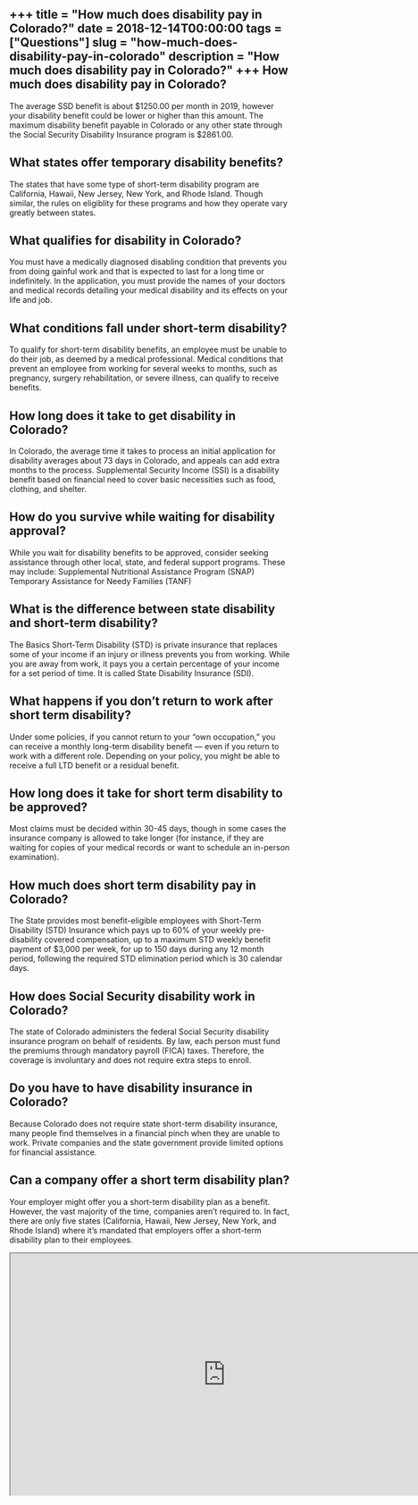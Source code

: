+++
title = "How much does disability pay in Colorado?"
date = 2018-12-14T00:00:00
tags = ["Questions"]
slug = "how-much-does-disability-pay-in-colorado"
description = "How much does disability pay in Colorado?"
+++
How much does disability pay in Colorado?
-----------------------------------------

The average SSD benefit is about $1250.00 per month in 2019, however your disability benefit could be lower or higher than this amount. The maximum disability benefit payable in Colorado or any other state through the Social Security Disability Insurance program is $2861.00.

What states offer temporary disability benefits?
------------------------------------------------

The states that have some type of short-term disability program are California, Hawaii, New Jersey, New York, and Rhode Island. Though similar, the rules on eligiblity for these programs and how they operate vary greatly between states.

What qualifies for disability in Colorado?
------------------------------------------

You must have a medically diagnosed disabling condition that prevents you from doing gainful work and that is expected to last for a long time or indefinitely. In the application, you must provide the names of your doctors and medical records detailing your medical disability and its effects on your life and job.

What conditions fall under short-term disability?
-------------------------------------------------

To qualify for short-term disability benefits, an employee must be unable to do their job, as deemed by a medical professional. Medical conditions that prevent an employee from working for several weeks to months, such as pregnancy, surgery rehabilitation, or severe illness, can qualify to receive benefits.

How long does it take to get disability in Colorado?
----------------------------------------------------

In Colorado, the average time it takes to process an initial application for disability averages about 73 days in Colorado, and appeals can add extra months to the process. Supplemental Security Income (SSI) is a disability benefit based on financial need to cover basic necessities such as food, clothing, and shelter.

How do you survive while waiting for disability approval?
---------------------------------------------------------

While you wait for disability benefits to be approved, consider seeking assistance through other local, state, and federal support programs. These may include: Supplemental Nutritional Assistance Program (SNAP) Temporary Assistance for Needy Families (TANF)

What is the difference between state disability and short-term disability?
--------------------------------------------------------------------------

The Basics Short-Term Disability (STD) is private insurance that replaces some of your income if an injury or illness prevents you from working. While you are away from work, it pays you a certain percentage of your income for a set period of time. It is called State Disability Insurance (SDI).

What happens if you don’t return to work after short term disability?
---------------------------------------------------------------------

Under some policies, if you cannot return to your “own occupation,” you can receive a monthly long-term disability benefit — even if you return to work with a different role. Depending on your policy, you might be able to receive a full LTD benefit or a residual benefit.

How long does it take for short term disability to be approved?
---------------------------------------------------------------

Most claims must be decided within 30-45 days, though in some cases the insurance company is allowed to take longer (for instance, if they are waiting for copies of your medical records or want to schedule an in-person examination).

How much does short term disability pay in Colorado?
----------------------------------------------------

The State provides most benefit-eligible employees with Short-Term Disability (STD) Insurance which pays up to 60% of your weekly pre-disability covered compensation, up to a maximum STD weekly benefit payment of $3,000 per week, for up to 150 days during any 12 month period, following the required STD elimination period which is 30 calendar days.

How does Social Security disability work in Colorado?
-----------------------------------------------------

The state of Colorado administers the federal Social Security disability insurance program on behalf of residents. By law, each person must fund the premiums through mandatory payroll (FICA) taxes. Therefore, the coverage is involuntary and does not require extra steps to enroll.

Do you have to have disability insurance in Colorado?
-----------------------------------------------------

Because Colorado does not require state short-term disability insurance, many people find themselves in a financial pinch when they are unable to work. Private companies and the state government provide limited options for financial assistance.

Can a company offer a short term disability plan?
-------------------------------------------------

Your employer might offer you a short-term disability plan as a benefit. However, the vast majority of the time, companies aren’t required to. In fact, there are only five states (California, Hawaii, New Jersey, New York, and Rhode Island) where it’s mandated that employers offer a short-term disability plan to their employees.

<iframe allow="accelerometer; autoplay; clipboard-write; encrypted-media; gyroscope; picture-in-picture" allowfullscreen="" class="__youtube_prefs__  epyt-is-override  no-lazyload" data-no-lazy="1" data-origheight="433" data-origwidth="770" data-skipgform_ajax_framebjll="" height="433" id="_ytid_52199" loading="lazy" src="https://www.youtube.com/embed/AO2tZn9Z1Xc?enablejsapi=1&autoplay=0&cc_load_policy=0&cc_lang_pref=&iv_load_policy=1&loop=0&modestbranding=0&rel=1&fs=1&playsinline=0&autohide=2&theme=dark&color=red&controls=1&" title="YouTube player" width="770"></iframe>